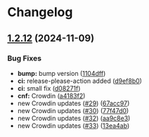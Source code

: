 # Changelog

## [1.2.12](https://github.com/mynaparrot/plugNmeet-WordPress/compare/v1.2.11...v1.2.12) (2024-11-09)


### Bug Fixes

* **bump:** bump version ([1104dff](https://github.com/mynaparrot/plugNmeet-WordPress/commit/1104dffad3113e8e01ebfdda458a07e1e85dfaa0))
* **ci:** release-please-action added ([d9ef8b0](https://github.com/mynaparrot/plugNmeet-WordPress/commit/d9ef8b0929166a44833a4967cdaaff1ca1d3bdc8))
* **ci:** small fix ([d08271f](https://github.com/mynaparrot/plugNmeet-WordPress/commit/d08271faa68e6bc1fda908decb3abdd9e272fb4d))
* **cnf:** Crowdin ([a4183f2](https://github.com/mynaparrot/plugNmeet-WordPress/commit/a4183f26358e00357abd4659353f34b0b38adac3))
* new Crowdin updates ([#29](https://github.com/mynaparrot/plugNmeet-WordPress/issues/29)) ([67acc97](https://github.com/mynaparrot/plugNmeet-WordPress/commit/67acc97d3c4456fc83ba6cad6a6ed233b607660f))
* new Crowdin updates ([#30](https://github.com/mynaparrot/plugNmeet-WordPress/issues/30)) ([77f47d0](https://github.com/mynaparrot/plugNmeet-WordPress/commit/77f47d0630aa5ff08cc0985cbcc4827e2ed3e154))
* new Crowdin updates ([#32](https://github.com/mynaparrot/plugNmeet-WordPress/issues/32)) ([aa9c8e3](https://github.com/mynaparrot/plugNmeet-WordPress/commit/aa9c8e3bd6ac5c095f2e699178fddf1dd9c6c217))
* new Crowdin updates ([#33](https://github.com/mynaparrot/plugNmeet-WordPress/issues/33)) ([13ea4ab](https://github.com/mynaparrot/plugNmeet-WordPress/commit/13ea4abfdb55569dc78ff6851827bf9c4270cc8d))
